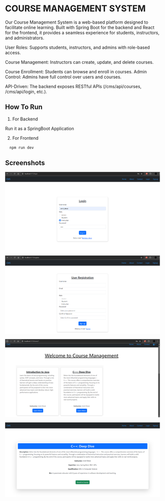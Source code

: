 
# COURSE MANAGEMENT SYSTEM

Our Course Management System is a web-based platform designed to facilitate online learning. Built with Spring Boot for the backend and React for the frontend, it provides a seamless experience for students, instructors, and administrators.


User Roles: Supports students, instructors, and admins with role-based access.

Course Management: Instructors can create, update, and delete courses.

Course Enrollment: Students can browse and enroll in courses.
Admin Control: Admins have full control over users and courses.

API-Driven: The backend exposes RESTful APIs (/cms/api/courses, /cms/api/login, etc.).

## How To Run
1. For Backend

  Run it as a SpringBoot Application

2. For Frontend
```bash
  npm run dev
```


## Screenshots

![App Screenshot](https://raw.githubusercontent.com/Karannbeer/CourseManagementSystem/refs/heads/main/Img/Login.png)

![App Screenshot](https://raw.githubusercontent.com/Karannbeer/CourseManagementSystem/refs/heads/main/Img/Register.png)



![App Screenshot](https://raw.githubusercontent.com/Karannbeer/CourseManagementSystem/refs/heads/main/Img/homepage.png)

![App Screenshot](https://raw.githubusercontent.com/Karannbeer/CourseManagementSystem/refs/heads/main/Img/EnrollPage.png)

